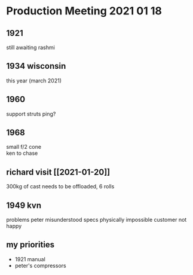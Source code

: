 # Production Meeting 2021 01 18

## 1921

still awaiting rashmi

## 1934 wisconsin

this year (march 2021)

## 1960 

support struts ping?

## 1968

small f/2 cone  
ken to chase

## richard visit [[2021-01-20]]

300kg of cast needs to be offloaded, 6 rolls 

## 1949 kvn

problems 
peter misunderstood specs
physically impossible
customer not happy 

## my priorities

- 1921 manual
- peter's compressors 
